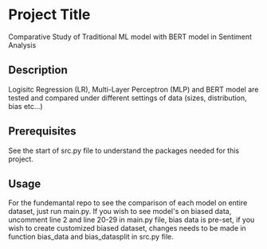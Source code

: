 # Project Title 
Comparative Study of Traditional ML model with BERT model in Sentiment Analysis
## Description
Logisitc Regression (LR), Multi-Layer Perceptron (MLP) and BERT model are tested and compared under different settings of data (sizes, distribution, bias etc...)
## Prerequisites
See the start of src.py file to understand the packages needed for this project.
## Usage
For the fundemantal repo to see the comparison of each model on entire dataset, just run main.py. If you wish to see model's on biased data, uncomment line 2 and line 20-29 in main.py file, bias data is pre-set, if you wish to create customized biased dataset, changes needs to be made in function bias_data and bias_datasplit in src.py file.
